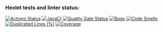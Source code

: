 ### Hexlet tests and linter status:
[![Actions Status](https://github.com/glincow/java-project-78/actions/workflows/hexlet-check.yml/badge.svg)](https://github.com/glincow/java-project-78/actions) [![JavaCI](https://github.com/glincow/java-project-78/actions/workflows/build.yaml/badge.svg)](https://github.com/glincow/java-project-78/actions/workflows/build.yaml) [![Quality Gate Status](https://sonarcloud.io/api/project_badges/measure?project=glincow_java-project-78&metric=alert_status)](https://sonarcloud.io/summary/new_code?id=glincow_java-project-78) [![Bugs](https://sonarcloud.io/api/project_badges/measure?project=glincow_java-project-78&metric=bugs)](https://sonarcloud.io/summary/new_code?id=glincow_java-project-78) [![Code Smells](https://sonarcloud.io/api/project_badges/measure?project=glincow_java-project-78&metric=code_smells)](https://sonarcloud.io/summary/new_code?id=glincow_java-project-78) [![Duplicated Lines (%)](https://sonarcloud.io/api/project_badges/measure?project=glincow_java-project-78&metric=duplicated_lines_density)](https://sonarcloud.io/summary/new_code?id=glincow_java-project-78) [![Coverage](https://sonarcloud.io/api/project_badges/measure?project=glincow_java-project-78&metric=coverage)](https://sonarcloud.io/summary/new_code?id=glincow_java-project-78)
